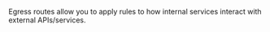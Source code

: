 Egress routes allow you to apply rules to how internal services interact with external APIs/services.